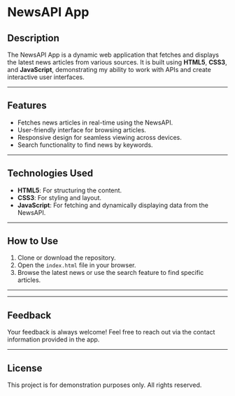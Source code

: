 # NewsAPI App

## Description

The NewsAPI App is a dynamic web application that fetches and displays the latest news articles from various sources. It is built using **HTML5**, **CSS3**, and **JavaScript**, demonstrating my ability to work with APIs and create interactive user interfaces.

---

## Features

- Fetches news articles in real-time using the NewsAPI.
- User-friendly interface for browsing articles.
- Responsive design for seamless viewing across devices.
- Search functionality to find news by keywords.

---

## Technologies Used

- **HTML5**: For structuring the content.
- **CSS3**: For styling and layout.
- **JavaScript**: For fetching and dynamically displaying data from the NewsAPI.

---

## How to Use

1. Clone or download the repository.
2. Open the `index.html` file in your browser.
3. Browse the latest news or use the search feature to find specific articles.

---

---

## Feedback

Your feedback is always welcome! Feel free to reach out via the contact information provided in the app.

---

## License

This project is for demonstration purposes only. All rights reserved.

